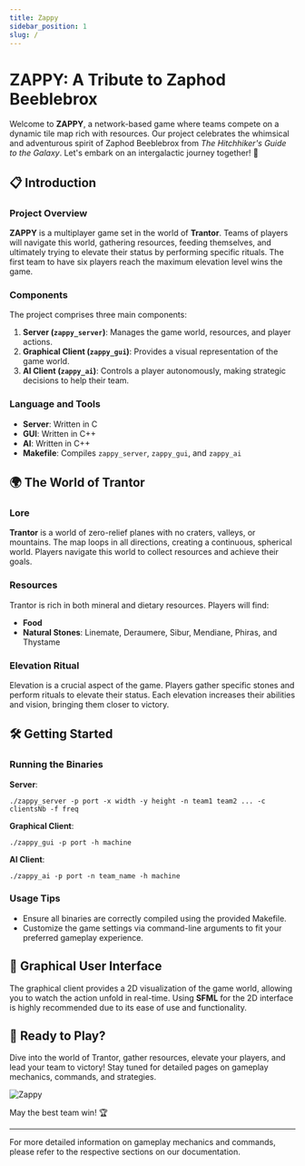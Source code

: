 ```yaml
---
title: Zappy
sidebar_position: 1
slug: /
---
```


# ZAPPY: A Tribute to Zaphod Beeblebrox

Welcome to **ZAPPY**, a network-based game where teams compete on a dynamic tile map rich with resources. Our project celebrates the whimsical and adventurous spirit of Zaphod Beeblebrox from *The Hitchhiker's Guide to the Galaxy*. Let's embark on an intergalactic journey together! 🚀

## 📋 Introduction

### Project Overview
**ZAPPY** is a multiplayer game set in the world of **Trantor**. Teams of players will navigate this world, gathering resources, feeding themselves, and ultimately trying to elevate their status by performing specific rituals. The first team to have six players reach the maximum elevation level wins the game.

### Components
The project comprises three main components:
1. **Server (`zappy_server`)**: Manages the game world, resources, and player actions.
2. **Graphical Client (`zappy_gui`)**: Provides a visual representation of the game world.
3. **AI Client (`zappy_ai`)**: Controls a player autonomously, making strategic decisions to help their team.

### Language and Tools
- **Server**: Written in C
- **GUI**: Written in C++
- **AI**: Written in C++
- **Makefile**: Compiles `zappy_server`, `zappy_gui`, and `zappy_ai`

## 🌍 The World of Trantor

### Lore
**Trantor** is a world of zero-relief planes with no craters, valleys, or mountains. The map loops in all directions, creating a continuous, spherical world. Players navigate this world to collect resources and achieve their goals.

### Resources
Trantor is rich in both mineral and dietary resources. Players will find:
- **Food**
- **Natural Stones**: Linemate, Deraumere, Sibur, Mendiane, Phiras, and Thystame

### Elevation Ritual
Elevation is a crucial aspect of the game. Players gather specific stones and perform rituals to elevate their status. Each elevation increases their abilities and vision, bringing them closer to victory.

## 🛠️ Getting Started

### Running the Binaries
**Server**:
```
./zappy_server -p port -x width -y height -n team1 team2 ... -c clientsNb -f freq
```

**Graphical Client**:
```
./zappy_gui -p port -h machine
```

**AI Client**:
```
./zappy_ai -p port -n team_name -h machine
```

### Usage Tips
- Ensure all binaries are correctly compiled using the provided Makefile.
- Customize the game settings via command-line arguments to fit your preferred gameplay experience.

## 🎨 Graphical User Interface

The graphical client provides a 2D visualization of the game world, allowing you to watch the action unfold in real-time. Using **SFML** for the 2D interface is highly recommended due to its ease of use and functionality.

## 🚀 Ready to Play?

Dive into the world of Trantor, gather resources, elevate your players, and lead your team to victory! Stay tuned for detailed pages on gameplay mechanics, commands, and strategies.

![Zappy](https://example.com/zappy_image.png)

May the best team win! 🏆

---

For more detailed information on gameplay mechanics and commands, please refer to the respective sections on our documentation.

